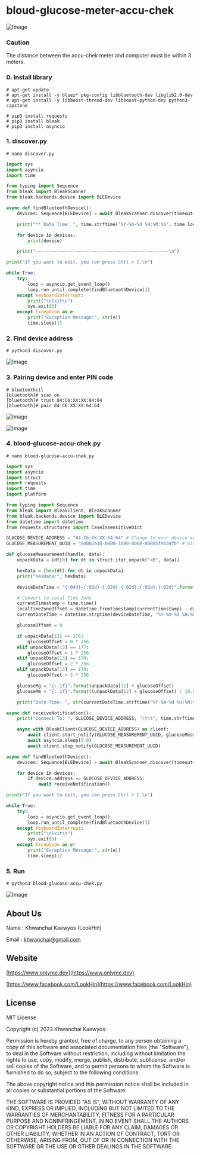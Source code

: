 # bloud-glucose-meter-accu-chek

![Image](https://www.onlyme.dev/github/glucose-meter-accu-chek/1.png?v=3)

### Caution
The distance between the accu-chek meter and computer must be within 3 meters.

### 0. Install library

```
# apt-get update
# apt-get install -y bluez* pkg-config libbluetooth-dev libglib2.0-dev
# apt-get install -y libboost-thread-dev libboost-python-dev python3-capstone

# pip3 install requests
# pip3 install bleak
# pip3 install asyncio
```

### 1. discover.py

```
# nano discover.py
```

```python
import sys
import asyncio
import time

from typing import Sequence
from bleak import BleakScanner
from bleak.backends.device import BLEDevice

async def findBluetoothDevice():
    devices: Sequence[BLEDevice] = await BleakScanner.discover(timeout=1)

    print("** Date Time: ", time.strftime("%Y-%m-%d %H:%M:%S", time.localtime()), "**\n")

    for device in devices:
        print(device)

    print("--------------------------------------------------\n")

print("If you want to exit, you can press Ctrl + C.\n")

while True:
    try:
        loop = asyncio.get_event_loop()
        loop.run_until_complete(findBluetoothDevice())
    except KeyboardInterrupt:
        print("\nExit\n")
        sys.exit(0)
    except Exception as e:
        print("Exception Message:", str(e))
        time.sleep(1)
```

### 2. Find device address

```
# python3 discover.py
```

![Image](https://www.onlyme.dev/github/glucose-meter-accu-chek/2.png)

### 3. Pairing device and enter PIN code
```
# bluetoothctl
[bluetooth]# scan on
[bluetooth]# trust 84:C6:XX:XX:64:64
[bluetooth]# pair 84:C6:XX:XX:64:64
```
![Image](https://www.onlyme.dev/github/glucose-meter-accu-chek/6.png?v=2)

![Image](https://www.onlyme.dev/github/glucose-meter-accu-chek/3.png?v=2)

### 4. blood-glucose-accu-chek.py

```
# nano blood-glucose-accu-chek.py
```

```python
import sys
import asyncio
import struct
import requests
import time
import platform

from typing import Sequence
from bleak import BleakClient, BleakScanner
from bleak.backends.device import BLEDevice
from datetime import datetime
from requests.structures import CaseInsensitiveDict

GLUCOSE_DEVICE_ADDRESS = "84:C6:XX:XX:64:64" # Change to your device address
GLUCOSE_MEASUREMENT_UUID = "00002a18-0000-1000-8000-00805f9b34fb" # Glucose measurement UUID

def glucoseMeasurement(handle, data):
    unpackData = [dt[0] for dt in struct.iter_unpack("<B", data)]

    hexData = [hex(dt) for dt in unpackData]
    print("hexData:", hexData)

    deviceDateTime = "{:04d}-{:02d}-{:02d} {:02d}:{:02d}:{:02d}".format(int(((unpackData[4] & 0xFF) << 8) | unpackData[3]), int(unpackData[5]), int(unpackData[6]), int(unpackData[7]), int(unpackData[8]), int(unpackData[9]))

    # Convert to Local Time Zone
    currentTimestamp = time.time()
    localTimeZoneOffset = datetime.fromtimestamp(currentTimestamp) - datetime.utcfromtimestamp(currentTimestamp)
    currentDateTime = datetime.strptime(deviceDateTime, "%Y-%m-%d %H:%M:%S") + localTimeZoneOffset

    glucoseOffset = 0

    if unpackData[13] == 176:
        glucoseOffset = 0 * 256
    elif unpackData[13] == 177:
        glucoseOffset = 1 * 256
    elif unpackData[13] == 178:
        glucoseOffset = 2 * 256
    elif unpackData[13] == 179:
        glucoseOffset = 3 * 256

    glucoseMg = "{:.1f}".format(unpackData[12] + glucoseOffset)
    glucoseMm = "{:.1f}".format((unpackData[12] + glucoseOffset) / 18.0)

    print("Date Time: ", str(currentDateTime.strftime("%Y-%m-%d %H:%M:%S")), "\t\tGlucose: ", glucoseMm, "mmol/L , ", glucoseMg, "mg/dL")

async def receiveNotification():
    print("Connect To: ", GLUCOSE_DEVICE_ADDRESS, "\t\t", time.strftime("%Y-%m-%d %H:%M:%S", time.localtime()))

    async with BleakClient(GLUCOSE_DEVICE_ADDRESS) as client:
        await client.start_notify(GLUCOSE_MEASUREMENT_UUID, glucoseMeasurement)
        await asyncio.sleep(5.0)
        await client.stop_notify(GLUCOSE_MEASUREMENT_UUID)

async def findBluetoothDevice():
    devices: Sequence[BLEDevice] = await BleakScanner.discover(timeout=1)

    for device in devices:
        if device.address == GLUCOSE_DEVICE_ADDRESS:
            await receiveNotification()

print("If you want to exit, you can press Ctrl + C.\n")

while True:
    try:
        loop = asyncio.get_event_loop()
        loop.run_until_complete(findBluetoothDevice())
    except KeyboardInterrupt:
        print("\nExit\n")
        sys.exit(0)
    except Exception as e:
        print("Exception Message:", str(e))
        time.sleep(1)
```

### 5. Run

```
# python3 blood-glucose-accu-chek.py
```

![Image](https://www.onlyme.dev/github/glucose-meter-accu-chek/5.png?v=3)


## About Us
Name : Khwanchai Kaewyos (LookHin)

Email : khwanchai@gmail.com

## Website
[https://www.onlyme.dev](https://www.onlyme.dev)

[https://www.facebook.com/LookHin](https://www.facebook.com/LookHin)


## License

MIT License

Copyright (c) 2023 Khwanchai Kaewyos

Permission is hereby granted, free of charge, to any person obtaining a copy
of this software and associated documentation files (the "Software"), to deal
in the Software without restriction, including without limitation the rights
to use, copy, modify, merge, publish, distribute, sublicense, and/or sell
copies of the Software, and to permit persons to whom the Software is
furnished to do so, subject to the following conditions:

The above copyright notice and this permission notice shall be included in all
copies or substantial portions of the Software.

THE SOFTWARE IS PROVIDED "AS IS", WITHOUT WARRANTY OF ANY KIND, EXPRESS OR
IMPLIED, INCLUDING BUT NOT LIMITED TO THE WARRANTIES OF MERCHANTABILITY,
FITNESS FOR A PARTICULAR PURPOSE AND NONINFRINGEMENT. IN NO EVENT SHALL THE
AUTHORS OR COPYRIGHT HOLDERS BE LIABLE FOR ANY CLAIM, DAMAGES OR OTHER
LIABILITY, WHETHER IN AN ACTION OF CONTRACT, TORT OR OTHERWISE, ARISING FROM,
OUT OF OR IN CONNECTION WITH THE SOFTWARE OR THE USE OR OTHER DEALINGS IN THE
SOFTWARE.

